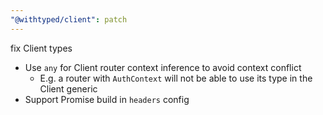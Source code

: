 ```yaml
---
"@withtyped/client": patch
---
```


fix Client types

- Use `any` for Client router context inference to avoid context conflict
  - E.g. a router with `AuthContext` will not be able to use its type in the Client generic
- Support Promise build in `headers` config
